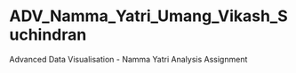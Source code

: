 # ADV_Namma_Yatri_Umang_Vikash_Suchindran
Advanced Data Visualisation - Namma Yatri Analysis Assignment
